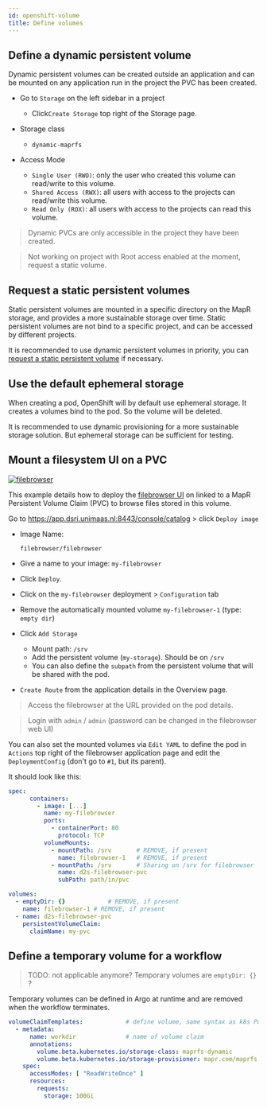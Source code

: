 ```yaml
---
id: openshift-volume
title: Define volumes
---
```


## Define a dynamic persistent volume

Dynamic persistent volumes can be created outside an application and can be mounted on any application run in the project the PVC has been created. 

* Go to `Storage` on the left sidebar in a project
  * Click`Create Storage` top right of the Storage page.

* Storage class
  * `dynamic-maprfs`
* Access Mode
  * `Single User (RWO)`: only the user who created this volume can read/write to this volume.
  * `Shared Access (RWX)`: all users with access to the projects can read/write this volume.
  * `Read Only (ROX)`: all users with access to the projects can read this volume.

> Dynamic PVCs are only accessible in the project they have been created.

> Not working on project with Root access enabled at the moment, request a static volume.

## Request a static persistent volumes

Static persistent volumes are mounted in a specific directory on the MapR storage, and provides a more sustainable storage over time. Static persistent volumes are not bind to a specific project, and can be accessed by different projects.

It is recommended to use dynamic persistent volumes in priority, you can [request a static persistent volume](mailto:dsri-support-l@maastrichtuniversity.nl) if necessary.

## Use the default ephemeral storage

When creating a pod, OpenShift will by default use ephemeral storage. It creates a volumes bind to the pod. So the volume will be deleted.

It is recommended to use dynamic provisioning for a more sustainable storage solution. But ephemeral storage can be sufficient for testing.

## Mount a filesystem UI on a PVC

[![filebrowser](/dsri-documentation/img/filebrowser_banner.svg)](https://filebrowser.xyz/)

This example details how to deploy the [filebrowser UI](https://hub.docker.com/r/filebrowser/filebrowser) on linked to a MapR Persistent Volume Claim (PVC) to browse files stored in this volume.

Go to https://app.dsri.unimaas.nl:8443/console/catalog > click `Deploy image`

* Image Name:

  ```
  filebrowser/filebrowser 
  ```

* Give a name to your image: `my-filebrowser`

* Click `Deploy`.

* Click on the `my-filebrowser` deployment > `Configuration` tab

* Remove the automatically mounted volume `my-filebrowser-1` (type: `empty dir`)

* Click `Add Storage`

  - Mount path: `/srv`
  - Add the persistent volume (`my-storage`). Should be on `/srv`

  * You can also define the `subpath` from the persistent volume that will be shared with the pod.

* `Create Route` from the application details in the Overview page.

> Access the filebrowser at the URL provided on the pod details.

> Login with `admin` / `admin` (password can be changed in the filebrowser web UI)

You can also set the mounted volumes via `Edit YAML` to define the pod in `Actions` top right of the filebrowser application page and edit the `DeploymentConfig` (don't go to `#1`, but its parent).

It should look like this:

```yaml
spec:
      containers:
        - image: [...]
          name: my-filebrowser
          ports:
            - containerPort: 80
              protocol: TCP
          volumeMounts:
            - mountPath: /srv		# REMOVE, if present
              name: filebrowser-1	# REMOVE, if present
            - mountPath: /srv		# Sharing on /srv for filebrowser
              name: d2s-filebrowser-pvc
              subPath: path/in/pvc

volumes:
  - emptyDir: {}			# REMOVE, if present
    name: filebrowser-1	# REMOVE, if present
  - name: d2s-filebrowser-pvc
    persistentVolumeClaim:
      claimName: my-pvc
```

## Define a temporary volume for a workflow

> TODO: not applicable anymore? Temporary volumes are `emptyDir: {}` ?

Temporary volumes can be defined in Argo at runtime and are removed when the workflow terminates.

```yaml
volumeClaimTemplates:            # define volume, same syntax as k8s Pod spec
  - metadata:
      name: workdir              # name of volume claim
      annotations:
        volume.beta.kubernetes.io/storage-class: maprfs-dynamic
        volume.beta.kubernetes.io/storage-provisioner: mapr.com/maprfs
    spec:
      accessModes: [ "ReadWriteOnce" ]
      resources:
        requests:
          storage: 100Gi 
```